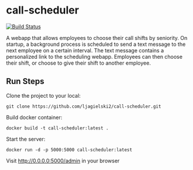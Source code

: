 # call-scheduler
[![Build Status](https://travis-ci.org/ljagielski2/call-scheduler.svg?branch=master)](https://travis-ci.org/ljagielski2/call-scheduler)

A webapp that allows employees to choose their call shifts by seniority. On startup, a background process is scheduled to send a text message to the next employee on a certain interval. The text message contains a personalized link to the scheduling webapp. Employees can then choose their shift, or choose to give their shift to another employee.

## Run Steps

Clone the project to your local:

```
git clone https://github.com/ljagielski2/call-scheduler.git
```

Build docker container:

```
docker build -t call-scheduler:latest .
```

Start the server:

```
docker run -d -p 5000:5000 call-scheduler:latest
```

Visit http://0.0.0.0:5000/admin in your browser
